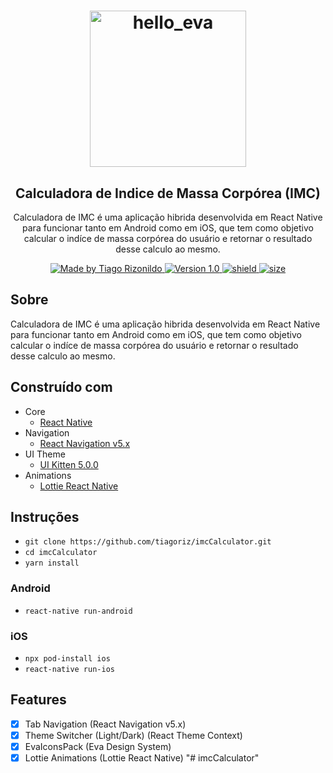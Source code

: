 <h1 align="center">
  <a href="https://github.com/victorsoares96/imcCalculator">
    <img alt="hello_eva" src="https://user-images.githubusercontent.com/19741953/85235669-51d8b880-b3ed-11ea-8f9f-34de5f59c0ae.gif" width="250px" />
  </a>
</h1>

<h2 align="center">
  Calculadora de Indice de Massa Corpórea (IMC)
</h2>

<p align="center">
  Calculadora de IMC é uma aplicação hibrida desenvolvida em React Native para funcionar
  tanto em Android como em iOS, que tem como objetivo calcular o indíce de massa corpórea
  do usuário e retornar o resultado desse calculo ao mesmo.
</p>

<p align="center">
  <a href="https://github.com/tiagoriz">
    <img alt="Made by Tiago Rizonildo" src="https://img.shields.io/badge/made%20by-tiagoriz-blue">
    <img alt="Version 1.0" src="https://img.shields.io/badge/version-1.0-brightgreen">
    <img alt="shield" src="https://img.shields.io/david/tiagoriz/imcCalculator">
    <img alt="size" src="https://img.shields.io/github/languages/code-size/tiagoriz/imcCalculator">
  </a>
</p>

## Sobre

Calculadora de IMC é uma aplicação hibrida desenvolvida em React Native para funcionar
tanto em Android como em iOS, que tem como objetivo calcular o indíce de massa corpórea
do usuário e retornar o resultado desse calculo ao mesmo.

## Construído com

- Core
  - [React Native](https://reactnative.dev)
- Navigation
  - [React Navigation v5.x](https://reactnavigation.org)
- UI Theme
  - [UI Kitten 5.0.0](https://akveo.github.io/react-native-ui-kitten)
- Animations
  - [Lottie React Native](https://github.com/react-native-community/lottie-react-native)

## Instruções
- `git clone https://github.com/tiagoriz/imcCalculator.git`
- `cd imcCalculator`
- `yarn install`

### Android
- `react-native run-android`

### iOS
- `npx pod-install ios`
- `react-native run-ios`

## Features

- [X] Tab Navigation (React Navigation v5.x)
- [X] Theme Switcher (Light/Dark) (React Theme Context)
- [X] EvaIconsPack (Eva Design System)
- [X] Lottie Animations (Lottie React Native)
"# imcCalculator" 
